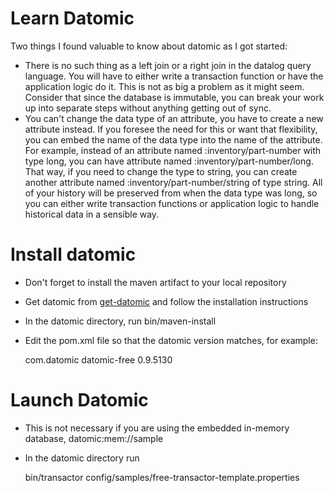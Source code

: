 Learn Datomic
===

Two things I found valuable to know about datomic as I got started:

* There is no such thing as a left join or a right join in the datalog query language.  You will have to either write a transaction function or have the application logic do it.  This is not as big a problem as it might seem.  Consider that since the database is immutable, you can break your work up into separate steps without anything getting out of sync.
* You can't change the data type of an attribute, you have to create a new attribute instead.  If you foresee the need for this or want that flexibility, you can embed the name of the data type into the name of the attribute.  For example, instead of an attribute named :inventory/part-number with type long, you can have attribute named :inventory/part-number/long.  That way, if you need to change the type to string, you can create another attribute named :inventory/part-number/string of type string.  All of your history will be preserved from when the data type was long, so you can either write transaction functions or application logic to handle historical data in a sensible way.

Install datomic
===

* Don't forget to install the maven artifact to your local repository
* Get datomic from [get-datomic](http://www.datomic.com/get-datomic.html) and follow the installation instructions
* In the datomic directory, run bin/maven-install
* Edit the pom.xml file so that the datomic version matches, for example:


    <dependency>
        <groupId>com.datomic</groupId>
        <artifactId>datomic-free</artifactId>
        <version>0.9.5130</version>
    </dependency>

Launch Datomic
===

* This is not necessary if you are using the embedded in-memory database, datomic:mem://sample
* In the datomic directory run

    bin/transactor config/samples/free-transactor-template.properties
